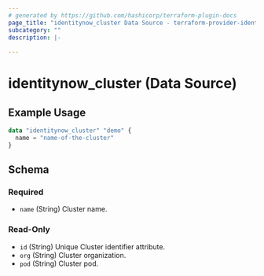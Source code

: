 ```yaml
---
# generated by https://github.com/hashicorp/terraform-plugin-docs
page_title: "identitynow_cluster Data Source - terraform-provider-identitynow"
subcategory: ""
description: |-
  
---
```


# identitynow_cluster (Data Source)



## Example Usage

```terraform
data "identitynow_cluster" "demo" {
  name = "name-of-the-cluster"
}
```

<!-- schema generated by tfplugindocs -->
## Schema

### Required

- `name` (String) Cluster name.

### Read-Only

- `id` (String) Unique Cluster identifier attribute.
- `org` (String) Cluster organization.
- `pod` (String) Cluster pod.

